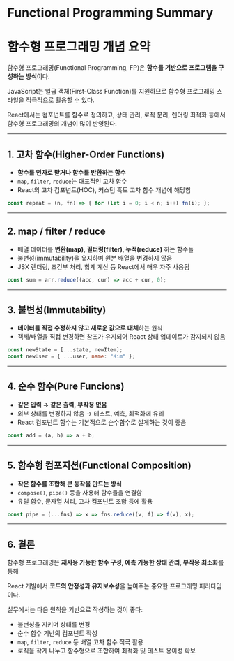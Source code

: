 # Functional Programming Summary

# 함수형 프로그래밍 개념 요약

함수형 프로그래밍(Functional Programming, FP)은 **함수를 기반으로 프로그램을 구성하는 방식**이다.

JavaScript는 일급 객체(First-Class Function)를 지원하므로 함수형 프로그래밍 스타일을 적극적으로 활용할 수 있다.

React에서는 컴포넌트를 함수로 정의하고, 상태 관리, 로직 분리, 렌더링 최적화 등에서 함수형 프로그래밍의 개념이 많이 반영된다.

---

## 1. 고차 함수(Higher-Order Functions)

- **함수를 인자로 받거나 함수를 반환하는 함수**
- `map`, `filter`, `reduce`는 대표적인 고차 함수
- React의 고차 컴포넌트(HOC), 커스텀 훅도 고차 함수 개념에 해당함

```jsx
const repeat = (n, fn) => { for (let i = 0; i < n; i++) fn(i); };
```

---

## 2. map / filter / reduce

- 배열 데이터를 **변환(map), 필터링(filter), 누적(reduce)** 하는 함수들
- 불변성(immutability)을 유지하며 원본 배열을 변경하지 않음
- JSX 렌더링, 조건부 처리, 합계 계산 등 React에서 매우 자주 사용됨

```jsx
const sum = arr.reduce((acc, cur) => acc + cur, 0);
```

---

## 3. 불변성(Immutability)

- **데이터를 직접 수정하지 않고 새로운 값으로 대체**하는 원칙
- 객체/배열을 직접 변경하면 참조가 유지되어 React 상태 업데이트가 감지되지 않음

```jsx
const newState = [...state, newItem];
const newUser = { ...user, name: "Kim" };
```

---

## 4. 순수 함수(Pure Funcions)

- **같은 입력 → 같은 출력, 부작용 없음**
- 외부 상태를 변경하지 않음 → 테스트, 예측, 최적화에 유리
- React 컴포넌트 함수는 기본적으로 순수함수로 설계하는 것이 좋음

```jsx
const add = (a, b) => a + b;
```

---

## 5. 함수형 컴포지션(Functional Composition)

- **작은 함수를 조합해 큰 동작을 만드는 방식**
- `compose()`, `pipe()` 등을 사용해 함수들을 연결함
- 유틸 함수, 문자열 처리, 고차 컴포넌트 조합 등에 활용

```jsx
const pipe = (...fns) => x => fns.reduce((v, f) => f(v), x);
```

---

## 6. 결론

함수형 프로그래밍은 **재사용 가능한 함수 구성, 예측 가능한 상태 관리, 부작용 최소화**를 통해

React 개발에서 **코드의 안정성과 유지보수성**을 높여주는 중요한 프로그래밍 패러다임이다.

실무에서는 다음 원칙을 기반으로 작성하는 것이 좋다:

- 불변성을 지키며 상태를 변경
- 순수 함수 기반의 컴포넌트 작성
- `map`, `filter`, `reduce` 등 배열 고차 함수 적극 활용
- 로직을 작게 나누고 함수형으로 조합하여 최적화 및 테스트 용이성 확보